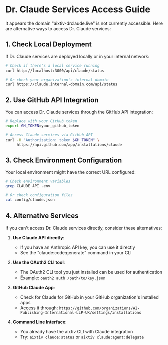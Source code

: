 # Dr. Claude Services Access Guide

It appears the domain "aixtiv-drclaude.live" is not currently accessible. Here are alternative ways to access Dr. Claude services:

## 1. Check Local Deployment

If Dr. Claude services are deployed locally or in your internal network:

```bash
# Check if there's a local service running
curl http://localhost:3000/api/claude/status

# Or check your organization's internal domain
curl https://claude.internal-domain.com/api/status
```

## 2. Use GitHub API Integration

You can access Dr. Claude services through the GitHub API integration:

```bash
# Replace with your GitHub token
export GH_TOKEN=your_github_token

# Access Claude services via GitHub API
curl -H "Authorization: token $GH_TOKEN" \
     https://api.github.com/app/installations/claude
```

## 3. Check Environment Configuration

Your local environment might have the correct URL configured:

```bash
# Check environment variables
grep CLAUDE_API .env

# Or check configuration files
cat config/claude.json
```

## 4. Alternative Services

If you can't access Dr. Claude services directly, consider these alternatives:

1. **Use Claude API directly**: 
   - If you have an Anthropic API key, you can use it directly
   - See the "claude:code:generate" command in your CLI

2. **Use the OAuth2 CLI tool**:
   - The OAuth2 CLI tool you just installed can be used for authentication
   - Example: `oauth2 auth /path/to/key.json`

3. **GitHub Claude App**:
   - Check for Claude for GitHub in your GitHub organization's installed apps
   - Access it through: `https://github.com/organizations/AI-Publishing-International-LLP-UK/settings/installations`

4. **Command Line Interface**:
   - You already have the aixtiv CLI with Claude integration
   - Try: `aixtiv claude:status` or `aixtiv claude:agent:delegate`

